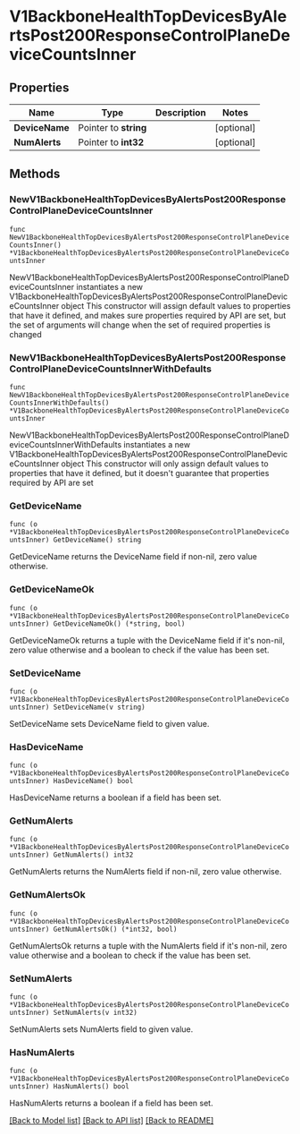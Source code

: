 # V1BackboneHealthTopDevicesByAlertsPost200ResponseControlPlaneDeviceCountsInner

## Properties

Name | Type | Description | Notes
------------ | ------------- | ------------- | -------------
**DeviceName** | Pointer to **string** |  | [optional] 
**NumAlerts** | Pointer to **int32** |  | [optional] 

## Methods

### NewV1BackboneHealthTopDevicesByAlertsPost200ResponseControlPlaneDeviceCountsInner

`func NewV1BackboneHealthTopDevicesByAlertsPost200ResponseControlPlaneDeviceCountsInner() *V1BackboneHealthTopDevicesByAlertsPost200ResponseControlPlaneDeviceCountsInner`

NewV1BackboneHealthTopDevicesByAlertsPost200ResponseControlPlaneDeviceCountsInner instantiates a new V1BackboneHealthTopDevicesByAlertsPost200ResponseControlPlaneDeviceCountsInner object
This constructor will assign default values to properties that have it defined,
and makes sure properties required by API are set, but the set of arguments
will change when the set of required properties is changed

### NewV1BackboneHealthTopDevicesByAlertsPost200ResponseControlPlaneDeviceCountsInnerWithDefaults

`func NewV1BackboneHealthTopDevicesByAlertsPost200ResponseControlPlaneDeviceCountsInnerWithDefaults() *V1BackboneHealthTopDevicesByAlertsPost200ResponseControlPlaneDeviceCountsInner`

NewV1BackboneHealthTopDevicesByAlertsPost200ResponseControlPlaneDeviceCountsInnerWithDefaults instantiates a new V1BackboneHealthTopDevicesByAlertsPost200ResponseControlPlaneDeviceCountsInner object
This constructor will only assign default values to properties that have it defined,
but it doesn't guarantee that properties required by API are set

### GetDeviceName

`func (o *V1BackboneHealthTopDevicesByAlertsPost200ResponseControlPlaneDeviceCountsInner) GetDeviceName() string`

GetDeviceName returns the DeviceName field if non-nil, zero value otherwise.

### GetDeviceNameOk

`func (o *V1BackboneHealthTopDevicesByAlertsPost200ResponseControlPlaneDeviceCountsInner) GetDeviceNameOk() (*string, bool)`

GetDeviceNameOk returns a tuple with the DeviceName field if it's non-nil, zero value otherwise
and a boolean to check if the value has been set.

### SetDeviceName

`func (o *V1BackboneHealthTopDevicesByAlertsPost200ResponseControlPlaneDeviceCountsInner) SetDeviceName(v string)`

SetDeviceName sets DeviceName field to given value.

### HasDeviceName

`func (o *V1BackboneHealthTopDevicesByAlertsPost200ResponseControlPlaneDeviceCountsInner) HasDeviceName() bool`

HasDeviceName returns a boolean if a field has been set.

### GetNumAlerts

`func (o *V1BackboneHealthTopDevicesByAlertsPost200ResponseControlPlaneDeviceCountsInner) GetNumAlerts() int32`

GetNumAlerts returns the NumAlerts field if non-nil, zero value otherwise.

### GetNumAlertsOk

`func (o *V1BackboneHealthTopDevicesByAlertsPost200ResponseControlPlaneDeviceCountsInner) GetNumAlertsOk() (*int32, bool)`

GetNumAlertsOk returns a tuple with the NumAlerts field if it's non-nil, zero value otherwise
and a boolean to check if the value has been set.

### SetNumAlerts

`func (o *V1BackboneHealthTopDevicesByAlertsPost200ResponseControlPlaneDeviceCountsInner) SetNumAlerts(v int32)`

SetNumAlerts sets NumAlerts field to given value.

### HasNumAlerts

`func (o *V1BackboneHealthTopDevicesByAlertsPost200ResponseControlPlaneDeviceCountsInner) HasNumAlerts() bool`

HasNumAlerts returns a boolean if a field has been set.


[[Back to Model list]](../README.md#documentation-for-models) [[Back to API list]](../README.md#documentation-for-api-endpoints) [[Back to README]](../README.md)



